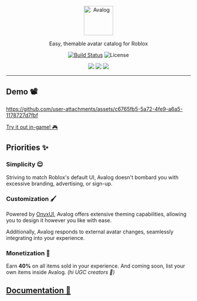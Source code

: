 <p align="center">
  <a href="https://avafe.me/Avalog">
    <picture>
      <source srcset="/gh-assets/LogoStamp.svg"></source>
      <img alt="Avalog" src="/gh-assets/LogoStamp.svg" height="80"></img>
    </picture>
  </a>
</p>

<p align="center">
  Easy, themable avatar catalog for Roblox
</p>

<p align="center">
  <a href="https://github.com/imavafe/Avalog/actions"><img src="https://img.shields.io/github/actions/workflow/status/imavafe/Avalog/ci.yaml?branch=main" alt="Build Status"></img></a>
  <img title="MIT licensed" alt="License" src="https://img.shields.io/github/license/imavafe/Avalog"></img>
</p>

<p align="center">
  <a href="https://avafe.me/bsky"><img src="https://img.shields.io/badge/Bluesky-0285FF?logo=bluesky&logoColor=fff&style=for-the-badge" /></a>
  <a href="https://avafe.me/x"><img src="https://img.shields.io/badge/X-000000?style=for-the-badge&logo=x&logoColor=white" /></a>
  <a href="https://avafe.me/discord"><img src="https://img.shields.io/badge/Discord-5865F2?style=for-the-badge&logo=discord&logoColor=white"></img></a>
</p>

---

## Demo 📽️

https://github.com/user-attachments/assets/c6765fb5-5a72-4fe9-a6a5-1178727d7fbf

[Try it out in-game! 🎮](https://www.roblox.com/games/95426183703947)

## Priorities ✨

### Simplicity 😌

Striving to match Roblox's default UI, Avalog doesn't bombard you with excessive branding, advertising, or sign-up.

### Customization 🖌️

Powered by [OnyxUI](https://github.com/ImAvafe/OnyxUI), Avalog offers extensive theming capabilities, allowing you to design it however you like with ease.

Additionally, Avalog responds to external avatar changes, seamlessly integrating into your experience.

### Monetization 💸

Earn **40%** on all items sold in your experience. And coming soon, list your own items inside Avalog. *(hi UGC creators 👋)*

## [Documentation 📄](https://useavalog.github.io/Avalog/)